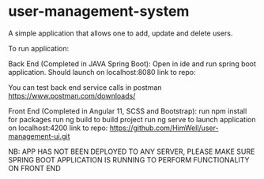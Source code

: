 # user-management-system

A simple application that allows one to add, update and delete users.

 To run application:

Back End (Completed in JAVA Spring Boot):
Open in ide and run spring boot application. Should launch on localhost:8080
link to repo: 

You can test back end service calls in postman
https://www.postman.com/downloads/

Front End (Completed in Angular 11, SCSS and Bootstrap):
run npm install for packages
run ng build to build project
run ng serve to launch application on localhost:4200
link to repo: https://github.com/HimWell/user-management-ui.git

NB: APP HAS NOT BEEN DEPLOYED TO ANY SERVER, PLEASE MAKE SURE SPRING BOOT APPLICATION IS RUNNING TO PERFORM FUNCTIONALITY ON FRONT END
